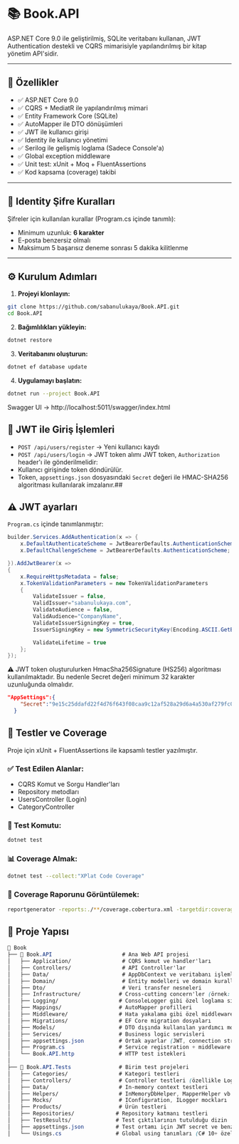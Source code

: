 # 📚 Book.API

ASP.NET Core 9.0 ile geliştirilmiş, SQLite veritabanı kullanan, JWT Authentication destekli ve CQRS mimarisiyle yapılandırılmış bir kitap yönetim API'sidir.

---

## 🚀 Özellikler

- ✅ ASP.NET Core 9.0
- ✅ CQRS + MediatR ile yapılandırılmış mimari
- ✅ Entity Framework Core (SQLite)
- ✅ AutoMapper ile DTO dönüşümleri
- ✅ JWT ile kullanıcı girişi
- ✅ Identity ile kullanıcı yönetimi
- ✅ Serilog ile gelişmiş loglama (Sadece Console'a)
- ✅ Global exception middleware
- ✅ Unit test: xUnit + Moq + FluentAssertions
- ✅ Kod kapsama (coverage) takibi

---

## 🔐 Identity Şifre Kuralları

Şifreler için kullanılan kurallar (Program.cs içinde tanımlı):

- Minimum uzunluk: **6 karakter**
- E-posta benzersiz olmalı
- Maksimum 5 başarısız deneme sonrası 5 dakika kilitlenme

---

## ⚙️ Kurulum Adımları

1. **Projeyi klonlayın:**
```bash
git clone https://github.com/sabanulukaya/Book.API.git
cd Book.API
```
2. **Bağımlılıkları yükleyin:**
```bash
dotnet restore
```
3. **Veritabanını oluşturun:**
```bash
dotnet ef database update
```
4. **Uygulamayı başlatın:**
```bash
dotnet run --project Book.API
```
Swagger UI → http://localhost:5011/swagger/index.html

##  🔐 JWT ile Giriş İşlemleri
-   `POST /api/users/register`  → Yeni kullanıcı kaydı
-   `POST /api/users/login` → JWT token alımı
JWT token, `Authorization` header'ı ile gönderilmelidir:
-   Kullanıcı girişinde token döndürülür.
-   Token, `appsettings.json` dosyasındaki `Secret` değeri ile HMAC-SHA256 algoritması kullanılarak imzalanır.##
##  ⚠️ JWT ayarları
`Program.cs` içinde tanımlanmıştır:
```csharp
builder.Services.AddAuthentication(x => {
    x.DefaultAuthenticateScheme = JwtBearerDefaults.AuthenticationScheme;
    x.DefaultChallengeScheme = JwtBearerDefaults.AuthenticationScheme;

}).AddJwtBearer(x => 
{
    x.RequireHttpsMetadata = false;
    x.TokenValidationParameters = new TokenValidationParameters
    {
        ValidateIssuer = false,
        ValidIssuer="sabanulukaya.com",
        ValidateAudience = false,
        ValidAudience="CompanyName",
        ValidateIssuerSigningKey = true,
        IssuerSigningKey = new SymmetricSecurityKey(Encoding.ASCII.GetBytes(builder.Configuration.GetSection("appsettings:Secret").Value ?? "")),

        ValidateLifetime = true 
    };
});
```
⚠️ JWT token oluşturulurken HmacSha256Signature (HS256) algoritması kullanılmaktadır.
Bu nedenle Secret değeri minimum 32 karakter uzunluğunda olmalıdır.
```json
"AppSettings":{
    "Secret":"9e15c25ddafd22f4d76f643f08caa9c12af528a29d6a4a530af279fc01823412ef3ae04b1df2b6d7309fb5b2253dfcc963612def0b38eb0c7298a911090e3e37"
  }
```
## 🧪 Testler ve Coverage
Proje için xUnit + FluentAssertions ile kapsamlı testler yazılmıştır.

### ✅ Test Edilen Alanlar:
-   CQRS Komut ve Sorgu Handler'ları
-   Repository metodları
-   UsersController (Login)
-   CategoryController

### 🧾 Test Komutu:
```bash
dotnet test
```
### 📊 Coverage Almak:
```bash
dotnet test --collect:"XPlat Code Coverage"
```
### 🧷 Coverage Raporunu Görüntülemek:
```bash
reportgenerator -reports:./**/coverage.cobertura.xml -targetdir:coveragereport
```
## 🧱 Proje Yapısı
```css
📁 Book
├── 📁 Book.API                      # Ana Web API projesi
│   ├── Application/                # CQRS komut ve handler'ları
│   ├── Controllers/                # API Controller'lar
│   ├── Data/                       # AppDbContext ve veritabanı işlemleri
│   ├── Domain/                     # Entity modelleri ve domain kuralları
│   ├── Dto/                        # Veri transfer nesneleri
│   ├── Infrastructure/            # Cross-cutting concern'ler (örnek: servisler)
│   ├── Logging/                   # ConsoleLogger gibi özel loglama sınıfları
│   ├── Mappings/                  # AutoMapper profilleri
│   ├── Middleware/                # Hata yakalama gibi özel middleware'ler
│   ├── Migrations/                # EF Core migration dosyaları
│   ├── Models/                    # DTO dışında kullanılan yardımcı modeller
│   ├── Services/                  # Business logic servisleri
│   ├── appsettings.json           # Ortak ayarlar (JWT, connection string vs.)
│   ├── Program.cs                 # Service registration + middleware pipeline
│   └── Book.API.http              # HTTP test istekleri
│
├── 📁 Book.API.Tests               # Birim test projeleri
│   ├── Categories/                # Kategori testleri
│   ├── Controllers/               # Controller testleri (özellikle Login)
│   ├── Data/                      # In-memory context testleri
│   ├── Helpers/                   # InMemoryDbHelper, MapperHelper vb.
│   ├── Mocks/                     # IConfiguration, ILogger mockları
│   ├── Products/                  # Ürün testleri
│   ├── Repositories/             # Repository katmanı testleri
│   ├── TestResults/              # Test çıktılarının tutulduğu dizin
│   ├── appsettings.json          # Test ortamı için JWT secret ve benzeri
│   └── Usings.cs                 # Global using tanımları (C# 10+ özelliği)
```